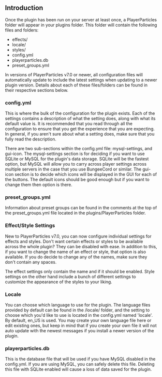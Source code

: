 ## Introduction

Once the plugin has been run on your server at least once, a PlayerParticles folder will appear in your plugins folder. This folder will contain the following files and folders:

* effects/
* locale/
* styles/
* config.yml
* playerparticles.db
* preset_groups.yml

In versions of PlayerParticles v7.0 or newer, all configuration files will automatically update to include the latest settings when updating to a newer plugin version. Details about each of these files/folders can be found in their respective sections below.

### config.yml

This is where the bulk of the configuration for the plugin exists. Each of the settings contains a description of what the setting does, along with what its default value is. It is recommended that you read through all the configuration to ensure that you get the experience that you are expecting. In general, if you aren't sure about what a setting does, make sure that you fully read the description. 

There are two sub-sections within the config.yml file: mysql-settings, and gui-icon. The mysql-settings section is for deciding if you want to use SQLite or MySQL for the plugin's data storage. SQLite will be the fastest option, but MySQL will allow you to carry across player settings across multiple servers in the case that you use BungeeCord or similar. The gui-icon section is to decide which icons will be displayed in the GUI for each of the buttons. The default icons should be good enough but if you want to change them then option is there. 

### preset_groups.yml

Information about preset groups can be found in the comments at the top of the preset_groups.yml file located in the plugins/PlayerParticles folder.

### Effect/Style Settings

New to PlayerParticles v7.0, you can now configure individual settings for effects and styles. Don't want certain effects or styles to be available across the whole plugin? They can be disabled with ease. In addition to this, if you want to change the name of an effect or style, that option is also available. If you do decide to change any of the names, make sure they don't contain any spaces. 

The effect settings only contain the name and if it should be enabled. Style settings on the other hand include a bunch of different settings to customize the appearance of the styles to your liking. 

### Locale

You can choose which language to use for the plugin. The language files provided by default can be found in the /locale/ folder, and the setting to choose which you'd like to use is located in the config.yml named 'locale'. By default, en_US is used. You may create your own language file here or edit existing ones, but keep in mind that if you create your own file it will not auto update with the newest messages if you install a newer version of the plugin.  

### playerparticles.db

This is the database file that will be used if you have MySQL disabled in the config.yml. If you are using MySQL, you can safely delete this file. Deleting this file with SQLite enabled will cause a loss of data saved for the plugin.